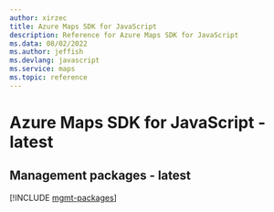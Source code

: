 ```yaml
---
author: xirzec
title: Azure Maps SDK for JavaScript
description: Reference for Azure Maps SDK for JavaScript
ms.data: 08/02/2022
ms.author: jeffish
ms.devlang: javascript
ms.service: maps
ms.topic: reference
---
```

# Azure Maps SDK for JavaScript - latest

## Management packages - latest
[!INCLUDE [mgmt-packages](maps-mgmt-index.md)]